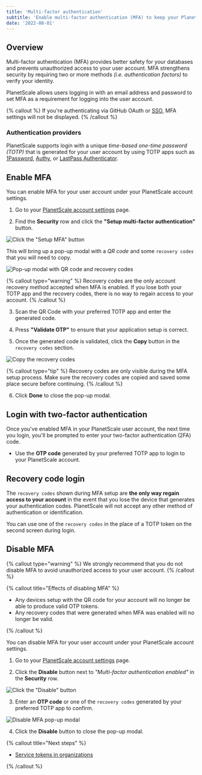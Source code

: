 ```yaml
---
title: 'Multi-factor authentication'
subtitle: 'Enable multi-factor authentication (MFA) to keep your PlanetScale account secure.'
date: '2022-08-01'
---
```


## Overview

Multi-factor authentication (MFA) provides better safety for your databases and prevents unauthorized access to your user account. MFA strengthens security by requiring two or more methods _(i.e. authentication factors)_ to verify your identity.

PlanetScale allows users logging in with an email address and password to set MFA as a requirement for logging into the user account.

{% callout %}
If you're authenticating via GitHub OAuth or [SSO](/docs/concepts/sso), MFA settings will not be displayed.
{% /callout %}

### Authentication providers

PlanetScale supports login with a unique _time-based one-time password (TOTP)_ that is generated for your user account by using TOTP apps such as [1Password](https://support.1password.com/one-time-passwords/), [Authy](https://support.authy.com/hc/en-us/articles/360006303934-Add-a-New-Two-Factor-Authentication-2FA-Account-Token-in-the-Authy-App), or [LastPass Authenticator](https://lastpass.com/auth/).

## Enable MFA

You can enable MFA for your user account under your PlanetScale account settings.

1. Go to your [PlanetScale account settings](https://app.planetscale.com/account) page.

2. Find the **Security** row and click the **"Setup multi-factor authentication"** button.

![Click the "Setup MFA" button](/docs/concepts/mfa/setup.png)

This will bring up a pop-up modal with a _QR code_ and some `recovery codes` that you will need to copy.

![Pop-up modal with QR code and recovery codes](/docs/concepts/mfa/recovery-codes.png)

{% callout type="warning" %}
Recovery codes are the only account recovery method accepted when MFA is enabled. If you lose both your TOTP app and
the recovery codes, there is no way to regain access to your account.
{% /callout %}

3. Scan the QR Code with your preferred TOTP app and enter the generated code.

4. Press **"Validate OTP"** to ensure that your application setup is correct.

5. Once the generated code is validated, click the **Copy** button in the `recovery codes` section.

![Copy the recovery codes](/docs/concepts/mfa/copy.png)

{% callout type="tip" %}
Recovery codes are only visible during the MFA setup process. Make sure the recovery codes are copied and saved some
place secure before continuing.
{% /callout %}

6. Click **Done** to close the pop-up modal.

## Login with two-factor authentication

Once you've enabled MFA in your PlanetScale user account, the next time you login, you'll be prompted to enter your two-factor authentication (2FA) code.

- Use the **OTP code** generated by your preferred TOTP app to login to your PlanetScale account.

## Recovery code login

The `recovery codes` shown during MFA setup are **the only way regain access to your account** in the event that you lose the device that generates your authentication codes. PlanetScale will not accept any other method of authentication or identification.

You can use one of the `recovery codes` in the place of a TOTP token on the second screen during login.

## Disable MFA

{% callout type="warning" %}
We strongly recommend that you do not disable MFA to avoid unauthorized access to your user account.
{% /callout %}

{% callout title="Effects of disabling MFA" %}

- Any devices setup with the QR code for your account will no longer be able to produce valid OTP tokens.
- Any recovery codes that were generated when MFA was enabled will no longer be valid.

{% /callout %}

You can disable MFA for your user account under your PlanetScale account settings.

1. Go to your [PlanetScale account settings](https://app.planetscale.com/account) page.

2. Click the **Disable** button next to _"Multi-factor authentication enabled"_ in the **Security** row.

![Click the "Disable" button](/docs/concepts/mfa/disable.png)

3. Enter an **OTP code** or one of the `recovery codes` generated by your preferred TOTP app to confirm.

![Disable MFA pop-up modal](/docs/concepts/mfa/modal.png)

4. Click the **Disable** button to close the pop-up modal.

{% callout title="Next steps" %}

- [Service tokens in organizations](/docs/reference/planetscale-cli#service-tokens-in-organizations)

{% /callout %}
